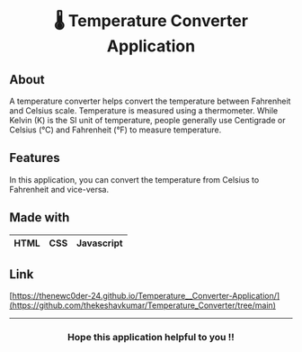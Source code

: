 <h1 align="center">🌡️ Temperature Converter Application</h1>

## About
A temperature converter helps convert the temperature between Fahrenheit and Celsius scale. Temperature is measured using a thermometer. While Kelvin (K) is the SI unit of 
temperature, people generally use Centigrade or Celsius (°C) and Fahrenheit (°F) to measure temperature.

## Features
In this application, you can convert the temperature from Celsius to Fahrenheit and vice-versa.

## Made with
|HTML|CSS|Javascript|
|---|---|---|

## Link
[https://thenewc0der-24.github.io/Temperature__Converter-Application/](https://github.com/thekeshavkumar/Temperature_Converter/tree/main)

---
<h3 align="center">Hope this application helpful to you !!</h3>
